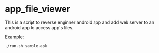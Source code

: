 # app_file_viewer
This is a script to reverse enginner android app and add web server to an android app to access app's files. 

Example:
  
    ./run.sh sample.apk
